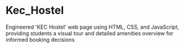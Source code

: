 # Kec_Hostel
Engineered 'KEC Hostel' web page using HTML, CSS, and JavaScript, providing students a visual tour and detailed amenities overview for informed booking decisions
